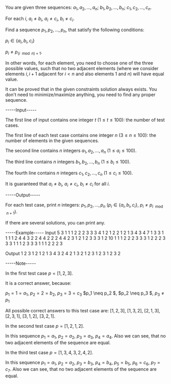 You are given three sequences: $a_1, a_2, \ldots, a_n$; $b_1, b_2, \ldots, b_n$; $c_1, c_2, \ldots, c_n$.

For each $i$, $a_i \neq b_i$, $a_i \neq c_i$, $b_i \neq c_i$.

Find a sequence $p_1, p_2, \ldots, p_n$, that satisfy the following conditions:

 $p_i \in \{a_i, b_i, c_i\}$

 $p_i \neq p_{(i \mod n) + 1}$.

In other words, for each element, you need to choose one of the three possible values, such that no two adjacent elements (where we consider elements $i,i+1$ adjacent for $i<n$ and also elements $1$ and $n$) will have equal value.

It can be proved that in the given constraints solution always exists. You don't need to minimize/maximize anything, you need to find any proper sequence.

-----Input-----

The first line of input contains one integer $t$ ($1 \leq t \leq 100$): the number of test cases.

The first line of each test case contains one integer $n$ ($3 \leq n \leq 100$): the number of elements in the given sequences.

The second line contains $n$ integers $a_1, a_2, \ldots, a_n$ ($1 \leq a_i \leq 100$).

The third line contains $n$ integers $b_1, b_2, \ldots, b_n$ ($1 \leq b_i \leq 100$).

The fourth line contains $n$ integers $c_1, c_2, \ldots, c_n$ ($1 \leq c_i \leq 100$).

It is guaranteed that $a_i \neq b_i$, $a_i \neq c_i$, $b_i \neq c_i$ for all $i$.

-----Output-----

For each test case, print $n$ integers: $p_1, p_2, \ldots, p_n$ ($p_i \in \{a_i, b_i, c_i\}$, $p_i \neq p_{i \mod n + 1}$).

If there are several solutions, you can print any.

-----Example-----
Input
5
3
1 1 1
2 2 2
3 3 3
4
1 2 1 2
2 1 2 1
3 4 3 4
7
1 3 3 1 1 1 1
2 4 4 3 2 2 4
4 2 2 2 4 4 2
3
1 2 1
2 3 3
3 1 2
10
1 1 1 2 2 2 3 3 3 1
2 2 2 3 3 3 1 1 1 2
3 3 3 1 1 1 2 2 2 3

Output
1 2 3
1 2 1 2
1 3 4 3 2 4 2
1 3 2
1 2 3 1 2 3 1 2 3 2

-----Note-----

In the first test case $p = [1, 2, 3]$.

It is a correct answer, because:

  $p_1 = 1 = a_1$, $p_2 = 2 = b_2$, $p_3 = 3 = c_3$  $p_1 \neq p_2 $, $p_2 \neq p_3 $, $p_3 \neq p_1$

All possible correct answers to this test case are: $[1, 2, 3]$, $[1, 3, 2]$, $[2, 1, 3]$, $[2, 3, 1]$, $[3, 1, 2]$, $[3, 2, 1]$.

In the second test case $p = [1, 2, 1, 2]$.

In this sequence $p_1 = a_1$, $p_2 = a_2$, $p_3 = a_3$, $p_4 = a_4$. Also we can see, that no two adjacent elements of the sequence are equal.

In the third test case $p = [1, 3, 4, 3, 2, 4, 2]$.

In this sequence $p_1 = a_1$, $p_2 = a_2$, $p_3 = b_3$, $p_4 = b_4$, $p_5 = b_5$, $p_6 = c_6$, $p_7 = c_7$. Also we can see, that no two adjacent elements of the sequence are equal.
